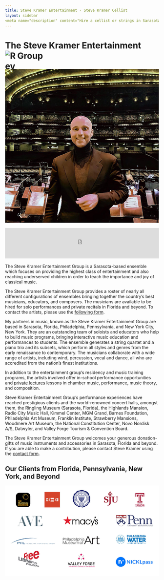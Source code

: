 ```yaml
---
title: Steve Kramer Entertainment ‹ Steve Kramer Cellist
layout: sidebar
<meta name="description" content="Hire a cellist or strings in Sarasota, Florida.">
---
```



 
# The Steve Kramer Entertainment Group <a href="https://www.gigsalad.com/steve_kramer_philadelphia#reviews"><img src="https://www.gigsalad.com/profile/reviews-badge/160790/normal/blue" alt="Reviews on GigSalad" class="center2" height="60" width="40" style="float: left"></a>
 

![Cellist in Sarasota Florida at Radio City Music Hall](/images/photos/radiocity1021.jpg)

<iframe width="100%" height="100" scrolling="no" frameborder="no" allow="autoplay" src="https://w.soundcloud.com/player/?url=https%3A//api.soundcloud.com/tracks/763572550&color=%23ffffff&auto_play=true&hide_related=false&show_comments=true&show_user=true&show_reposts=false&show_teaser=true&visual=true"></iframe> 

The Steve Kramer Entertainment Group is a Sarasota-based ensemble which focuses on providing the highest class of entertainment and also reaching underserved children in order to teach the importance and joy of classical music.

The Steve Kramer Entertainment Group provides a roster of nearly all different configurations of ensembles bringing together the country’s best musicians, educators, and composers. The musicians are available to be hired for solo performances and private recitals in Florida and beyond. To contact the artists, please use the [following form](http://stevekramercellist.com/contact.html). 

My partners in music, known as the Steve Kramer Entertainment Group are based in Sarasota, Florida, Philadelphia, Pennsylvania, and New York City, New York. They are an outstanding team of soloists and educators who help to build music programs, bringing interactive music education and performances to students. The ensemble generates a string quartet and a piano trio and its subsets, which perform all styles and genres from the early renaissance to contemporary. The musicians collaborate with a wide range of artists, including wind, percussion, vocal and dance, all who are accredited from the nation’s finest institutions.

In addition to the entertainment group’s residency and music training programs, the artists involved offer in-school performance opportunities and [private lectures](http://stevekramercellist.com/pedagogy.html) lessons in chamber music, performance, music theory, and composition.

Steve Kramer Entertainment Group’s performance experiences have reached prestigious clients and the world-renowned concert halls, amongst them, the Ringling Museum (Sarasota, Florida), the Highlands Mansion, Radio City Music Hall, Kimmel Center, MGM Grand, Barnes Foundation, Philadelphia Art Museum, Franklin Institute, Strawberry Mansions, Woodmere Art Museum, the National Constitution Center, Novo Nordisk A/S, Datwyler, and Valley Forge Tourism & Convention Board.

The Steve Kramer Entertainment Group welcomes your generous donation-gifts of music instruments and accessories in Sarasota, Florida and beyond. If you are able to make a contribution, please contact Steve Kramer using the [contact form](http://stevekramercellist.com/contact.html). 

## Our Clients from Florida, Pennsylvania, New York, and Beyond

![Our Clients](/images/clientlogos2.jpg)
